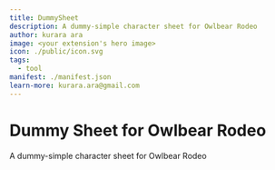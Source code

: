 ```yaml
---
title: DummySheet
description: A dummy-simple character sheet for Owlbear Rodeo
author: kurara ara
image: <your extension's hero image>
icon: ./public/icon.svg
tags:
  - tool
manifest: ./manifest.json
learn-more: kurara.ara@gmail.com
---
```


# Dummy Sheet for Owlbear Rodeo
A dummy-simple character sheet for Owlbear Rodeo
